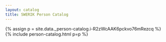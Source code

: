 ```yaml
---
layout: catalog
title: SWERIK Person Catalog
---
```

{% assign p = site.data._person-catalog.i-R2zWcAAK6pckvo76mRezcq %}
{% include person-catalog.html p=p %}

